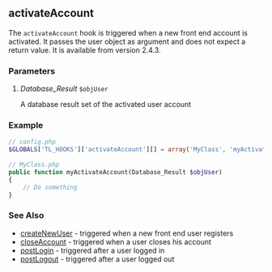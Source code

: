 activateAccount
---------------

The ```activateAccount``` hook is triggered when a new front end account is activated. It passes the user object as argument and does not expect a return value. It is available from version 2.4.3.


### Parameters ###

1. *Database_Result* ```$objUser```  

	A database result set of the activated user account


### Example ###

```php
// config.php
$GLOBALS['TL_HOOKS']['activateAccount'][] = array('MyClass', 'myActivateAccount');
 
// MyClass.php
public function myActivateAccount(Database_Result $objUser)
{
    // Do something
}
```


### See Also ###

- [createNewUser](createNewUser.md) - triggered when a new front end user registers
- [closeAccount](closeAccount.md) - triggered when a user closes his account
- [postLogin](postLogin.md) - triggered after a user logged in
- [postLogout](postLogout.md) - triggered after a user logged out

